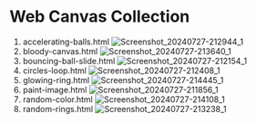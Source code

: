 # Web Canvas Collection

1. accelerating-balls.html
   ![Screenshot_20240727-212944_1](https://github.com/user-attachments/assets/c94dc4ed-e718-4fd6-b3ca-5f66e4040595)
3. bloody-canvas.html
   ![Screenshot_20240727-213640_1](https://github.com/user-attachments/assets/c81f7682-77d1-46d1-83ac-5013e0b95fe0)
5. bouncing-ball-slide.html
   ![Screenshot_20240727-212154_1](https://github.com/user-attachments/assets/127b7555-a111-409a-80c2-7ac7d64b1e3a)
7. circles-loop.html
   ![Screenshot_20240727-212408_1](https://github.com/user-attachments/assets/ee56a3db-f221-4f69-b685-18da26b779d3)
9. glowing-ring.html
    ![Screenshot_20240727-214445_1](https://github.com/user-attachments/assets/71f6784c-aa6e-42b6-a991-ba71a1e187be)
11. paint-image.html
    ![Screenshot_20240727-211856_1](https://github.com/user-attachments/assets/f9e7009d-20b1-4af2-9bc2-3f081718b581)
13. random-color.html
    ![Screenshot_20240727-214108_1](https://github.com/user-attachments/assets/95e768a6-4382-427a-9fe3-10ffda0bddc2)
15. random-rings.html
    ![Screenshot_20240727-213238_1](https://github.com/user-attachments/assets/02c0e196-5924-40bc-8914-869d3f53d3f8)
